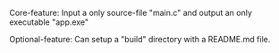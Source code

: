 
Core-feature:
	Input a only source-file "main.c"
	and output an only executable "app.exe"

Optional-feature:
	Can setup a "build" directory with a README.md file.

